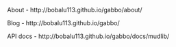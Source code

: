 <p>About - http://bobalu113.github.io/gabbo/about/</p>
<p>Blog - http://bobalu113.github.io/gabbo/</p>
<p>API docs - http://bobalu113.github.io/gabbo/docs/mudlib/</p>
